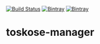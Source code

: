 [![Build Status](https://travis-ci.com/di-unipi-socc/toskose-manager.svg?branch=master)](https://travis-ci.com/di-unipi-socc/toskose-manager)
[![Bintray](https://img.shields.io/badge/python-3.7.1-blue.svg)](https://www.python.org/downloads/release/python-371/)
[![Bintray](https://img.shields.io/badge/version-0.1.0-blue.svg)]()
# toskose-manager
